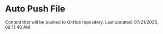 # Auto Push File

Content that will be pushed to GitHub repository.
Last updated: 07/21/2025, 09:11:40 AM